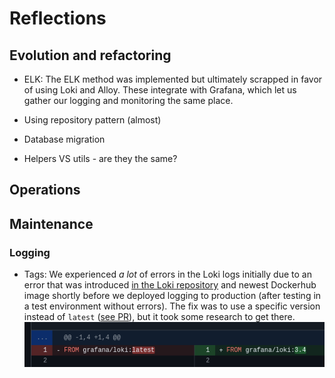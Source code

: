 # Reflections

<!--Major learnings related to these 3 topics...-->

## Evolution and refactoring
- ELK: The ELK method was implemented but ultimately scrapped in favor of using Loki and Alloy. These integrate with Grafana, which let us gather our logging and monitoring the same place.

- Using repository pattern (almost)

- Database migration

- Helpers VS utils - are they the same?

## Operations

## Maintenance

### Logging
- Tags: We experienced *a lot* of errors in the Loki logs initially due to an error that was introduced [in the Loki repository](https://github.com/grafana/loki/issues/17371#issuecomment-2842588408) and newest Dockerhub image shortly before we deployed logging to production (after testing in a test environment without errors). The fix was to use a specific version instead of `latest` ([see PR](https://github.com/DuwuOps/minitwit/pull/139)), but it took some research to get there.
![Loki](../images/loki_version_fix.png)


